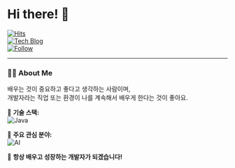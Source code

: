 # Hi there! 👋  

[![Hits](https://hits.seeyoufarm.com/api/count/incr/badge.svg?url=https://github.com/SINHEESEOP&count_bg=%2333CC33&title_bg=%23222222&icon=github.svg&icon_color=%23FFFFFF&title=hits&edge_flat=false)](https://github.com/SINHEESEOP)  
[![Tech Blog](https://img.shields.io/badge/GitHub-Tech%20Blog-black?logo=github)](https://your-tech-blog-link.com)  
[![Follow](https://img.shields.io/github/followers/SINHEESEOP?style=social)](https://github.com/SINHEESEOP)  

---

### **👨‍💻 About Me**
배우는 것이 중요하고 좋다고 생각하는 사람이며,  
개발자라는 직업 또는 환경이 나를 계속해서 배우게 한다는 것이 좋아요.  

🔹 **기술 스택:**  
![Java](https://img.shields.io/badge/-Java-007396?style=flat&logo=java&logoColor=white)  

🔹 **주요 관심 분야:**  
![AI](https://img.shields.io/badge/-AI-FF6F00?style=flat&logo=artstation&logoColor=white)  

🚀 **항상 배우고 성장하는 개발자가 되겠습니다!**  
